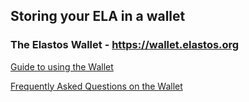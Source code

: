## Storing your ELA in a wallet

### The Elastos Wallet - https://wallet.elastos.org

[Guide to using the Wallet](https://medium.com/elastos/the-elastos-wallet-68797064d8dd)

[Frequently Asked Questions on the Wallet](https://medium.com/elastos/elastos-wallet-faq-f717291fd7ae)